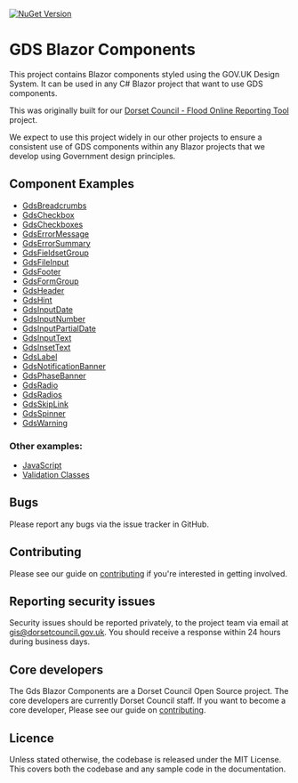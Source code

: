 [![NuGet Version](https://img.shields.io/nuget/v/Dorset-Council-UK.GdsBlazorComponents?style=flat&logo=nuget)](https://www.nuget.org/packages/Dorset-Council-UK.GdsBlazorComponents/)

# GDS Blazor Components

This project contains Blazor components styled using the GOV.UK Design System. It can be used in any C# Blazor project that want to use GDS components.

This was originally built for our [Dorset Council - Flood Online Reporting Tool](https://github.com/Dorset-Council-UK/FloodOnlineReportingTool.Public) project.

We expect to use this project widely in our other projects to ensure a consistent use of GDS components within any Blazor projects that we develop using Government design principles.

## Component Examples

- [GdsBreadcrumbs](https://github.com/Dorset-Council-UK/GdsBlazorComponents/blob/main/GdsBlazorComponents/Examples/Breadcrumbs.md)
- [GdsCheckbox](https://github.com/Dorset-Council-UK/GdsBlazorComponents/blob/main/GdsBlazorComponents/Examples/Checkbox.md)
- [GdsCheckboxes](https://github.com/Dorset-Council-UK/GdsBlazorComponents/blob/main/GdsBlazorComponents/Examples/Checkboxes.md)
- [GdsErrorMessage](https://github.com/Dorset-Council-UK/GdsBlazorComponents/blob/main/GdsBlazorComponents/Examples/ErrorMessage.md)
- [GdsErrorSummary](https://github.com/Dorset-Council-UK/GdsBlazorComponents/blob/main/GdsBlazorComponents/Examples/ErrorSummary.md)
- [GdsFieldsetGroup](https://github.com/Dorset-Council-UK/GdsBlazorComponents/blob/main/GdsBlazorComponents/Examples/FieldsetGroup.md)
- [GdsFileInput](https://github.com/Dorset-Council-UK/GdsBlazorComponents/blob/main/GdsBlazorComponents/Examples/FileInput.md)
- [GdsFooter](https://github.com/Dorset-Council-UK/GdsBlazorComponents/blob/main/GdsBlazorComponents/Examples/Footer.md)
- [GdsFormGroup](https://github.com/Dorset-Council-UK/GdsBlazorComponents/blob/main/GdsBlazorComponents/Examples/FormGroup.md)
- [GdsHeader](https://github.com/Dorset-Council-UK/GdsBlazorComponents/blob/main/GdsBlazorComponents/Examples/Header.md)
- [GdsHint](https://github.com/Dorset-Council-UK/GdsBlazorComponents/blob/main/GdsBlazorComponents/Examples/Hint.md)
- [GdsInputDate](https://github.com/Dorset-Council-UK/GdsBlazorComponents/blob/main/GdsBlazorComponents/Examples/InputDate.md)
- [GdsInputNumber](https://github.com/Dorset-Council-UK/GdsBlazorComponents/blob/main/GdsBlazorComponents/Examples/InputNumber.md)
- [GdsInputPartialDate](https://github.com/Dorset-Council-UK/GdsBlazorComponents/blob/main/GdsBlazorComponents/Examples/InputPartialDate.md)
- [GdsInputText](https://github.com/Dorset-Council-UK/GdsBlazorComponents/blob/main/GdsBlazorComponents/Examples/InputText.md)
- [GdsInsetText](https://github.com/Dorset-Council-UK/GdsBlazorComponents/blob/main/GdsBlazorComponents/Examples/InsetText.md)
- [GdsLabel](https://github.com/Dorset-Council-UK/GdsBlazorComponents/blob/main/GdsBlazorComponents/Examples/Label.md)
- [GdsNotificationBanner](https://github.com/Dorset-Council-UK/GdsBlazorComponents/blob/main/GdsBlazorComponents/Examples/NotificationBanner.md)
- [GdsPhaseBanner](https://github.com/Dorset-Council-UK/GdsBlazorComponents/blob/main/GdsBlazorComponents/Examples/PhaseBanner.md)
- [GdsRadio](https://github.com/Dorset-Council-UK/GdsBlazorComponents/blob/main/GdsBlazorComponents/Examples/Radio.md)
- [GdsRadios](https://github.com/Dorset-Council-UK/GdsBlazorComponents/blob/main/GdsBlazorComponents/Examples/Radios.md)
- [GdsSkipLink](https://github.com/Dorset-Council-UK/GdsBlazorComponents/blob/main/GdsBlazorComponents/Examples/SkipLink.md)
- [GdsSpinner](https://github.com/Dorset-Council-UK/GdsBlazorComponents/blob/main/GdsBlazorComponents/Examples/Spinner.md)
- [GdsWarning](https://github.com/Dorset-Council-UK/GdsBlazorComponents/blob/main/GdsBlazorComponents/Examples/Warning.md)

### Other examples:

- [JavaScript](https://github.com/Dorset-Council-UK/GdsBlazorComponents/blob/main/GdsBlazorComponents/Examples/JavaScript%20Interop.md)
- [Validation Classes](https://github.com/Dorset-Council-UK/GdsBlazorComponents/blob/main/GdsBlazorComponents/Examples/ValidationClasses.md)

## Bugs

Please report any bugs via the issue tracker in GitHub.

## Contributing

Please see our guide on [contributing](https://github.com/Dorset-Council-UK/GdsBlazorComponents/blob/main/CONTRIBUTING.md) if you're interested in getting involved.

## Reporting security issues

Security issues should be reported privately, to the project team via email at [gis@dorsetcouncil.gov.uk](mailto:gis@dorsetcouncil.gov.uk). You should receive a response within 24 hours during business days.

## Core developers

The Gds Blazor Components are a Dorset Council Open Source project. The core developers are currently Dorset Council staff. If you want to become a core developer, Please see our guide on [contributing](https://github.com/Dorset-Council-UK/GdsBlazorComponents/blob/main/CONTRIBUTING.md).

## Licence

Unless stated otherwise, the codebase is released under the MIT License. This covers both the codebase and any sample code in the documentation.
